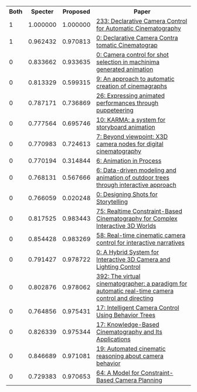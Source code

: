 <html><table><tr>
<th>Both</th>
<th>Specter</th>
<th>Proposed</th>
<th>Paper</th>
</tr>
<tr>
<td>1</td>
<td>1.000000</td>
<td>1.000000</td>
<td><a href="https://www.semanticscholar.org/paper/e4cb74566e242d1fcf55d3708f61ac30ca3de883">233: Declarative Camera Control for Automatic Cinematography</a></td>
</tr>
<tr>
<td>1</td>
<td>0.962432</td>
<td>0.970813</td>
<td><a href="https://www.semanticscholar.org/paper/1a64affa8cb3442dd8dc3c7f5f9649f3295e33d3">0: Declarative Camera Contra tomatic Cinematograp</a></td>
</tr>
<tr>
<td>0</td>
<td>0.833662</td>
<td>0.933635</td>
<td><a href="https://www.semanticscholar.org/paper/7eb1308b7442075db70a4d57aa48dabaffc96a66">0: Camera control for shot selection in machinima generated animation</a></td>
</tr>
<tr>
<td>0</td>
<td>0.813329</td>
<td>0.599315</td>
<td><a href="https://www.semanticscholar.org/paper/db9038afc1310aadebe6bf540a08f7dd967a5345">9: An approach to automatic creation of cinemagraphs</a></td>
</tr>
<tr>
<td>0</td>
<td>0.787171</td>
<td>0.736869</td>
<td><a href="https://www.semanticscholar.org/paper/8ed18bfe16a7edd13f844dd87ed079a9dfb41b06">26: Expressing animated performances through puppeteering</a></td>
</tr>
<tr>
<td>0</td>
<td>0.777564</td>
<td>0.695746</td>
<td><a href="https://www.semanticscholar.org/paper/16d23ececc57ef20b5efe61beb844fdc9f34f702">10: KARMA: a system for storyboard animation</a></td>
</tr>
<tr>
<td>0</td>
<td>0.770983</td>
<td>0.724613</td>
<td><a href="https://www.semanticscholar.org/paper/996eb71236295b2f2abe9d47dbafc0ca11947cd6">7: Beyond viewpoint: X3D camera nodes for digital cinematography</a></td>
</tr>
<tr>
<td>0</td>
<td>0.770194</td>
<td>0.314844</td>
<td><a href="https://www.semanticscholar.org/paper/012a68ee2fc9f1455c58b71daa689b3b6f493f4d">6: Animation in Process</a></td>
</tr>
<tr>
<td>0</td>
<td>0.768131</td>
<td>0.567666</td>
<td><a href="https://www.semanticscholar.org/paper/7e01859a133248d21368d62c349d15dcace6b04d">6: Data-driven modeling and animation of outdoor trees through interactive approach</a></td>
</tr>
<tr>
<td>0</td>
<td>0.766059</td>
<td>0.020248</td>
<td><a href="https://www.semanticscholar.org/paper/955ee411cadece5a4cf95ad92a5d7c5a4c0d0686">0: Designing Shots for Storytelling</a></td>
</tr>
<tr>
<td>0</td>
<td>0.817525</td>
<td>0.983443</td>
<td><a href="https://www.semanticscholar.org/paper/3078cf695968dd67966020cf0f768b934a30e143">75: Realtime Constraint-Based Cinematography for Complex Interactive 3D Worlds</a></td>
</tr>
<tr>
<td>0</td>
<td>0.854428</td>
<td>0.983269</td>
<td><a href="https://www.semanticscholar.org/paper/b203b6e7bcefbaf9d29d37f3416011e372ac7f0a">58: Real-time cinematic camera control for interactive narratives</a></td>
</tr>
<tr>
<td>0</td>
<td>0.791427</td>
<td>0.978722</td>
<td><a href="https://www.semanticscholar.org/paper/748f3dd2500c919920be7b968762319a49e2bd9f">0: A Hybrid System for Interactive 3D Camera and Lighting Control</a></td>
</tr>
<tr>
<td>0</td>
<td>0.802876</td>
<td>0.978062</td>
<td><a href="https://www.semanticscholar.org/paper/aa6957fee393c044cf4b1dd6ee93314a273d9fe9">392: The virtual cinematographer: a paradigm for automatic real-time camera control and directing</a></td>
</tr>
<tr>
<td>0</td>
<td>0.764856</td>
<td>0.975431</td>
<td><a href="https://www.semanticscholar.org/paper/7e56df6935fd8c94f047bd21f8dc01d94eefe0b3">17: Intelligent Camera Control Using Behavior Trees</a></td>
</tr>
<tr>
<td>0</td>
<td>0.826339</td>
<td>0.975344</td>
<td><a href="https://www.semanticscholar.org/paper/43a5d0ace087c760cf7294637264ff58be0e3886">17: Knowledge-Based Cinematography and Its Applications</a></td>
</tr>
<tr>
<td>0</td>
<td>0.846689</td>
<td>0.971081</td>
<td><a href="https://www.semanticscholar.org/paper/becf08322bf303320d9fed6efcd17a71a340570b">19: Automated cinematic reasoning about camera behavior</a></td>
</tr>
<tr>
<td>0</td>
<td>0.729383</td>
<td>0.970653</td>
<td><a href="https://www.semanticscholar.org/paper/45a1cfc00808ee436e5d93b48cb490107b546f74">64: A Model for Constraint-Based Camera Planning</a></td>
</tr>
</table></html>
